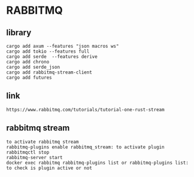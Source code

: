 # RABBITMQ

## library
    cargo add axum --features "json macros ws"
    cargo add tokio --features full
    cargo add serde  --features derive
    cargo add chrono
    cargo add serde_json
    cargo add rabbitmq-stream-client
    cargo add futures

## link
    https://www.rabbitmq.com/tutorials/tutorial-one-rust-stream

## rabbitmq stream
    to activate rabbitmq stream
    rabbitmq-plugins enable rabbitmq_stream: to activate plugin
    rabbitmqctl stop
    rabbitmq-server start
    docker exec rabbitmq rabbitmq-plugins list or rabbitmq-plugins list: to check is plugin active or not